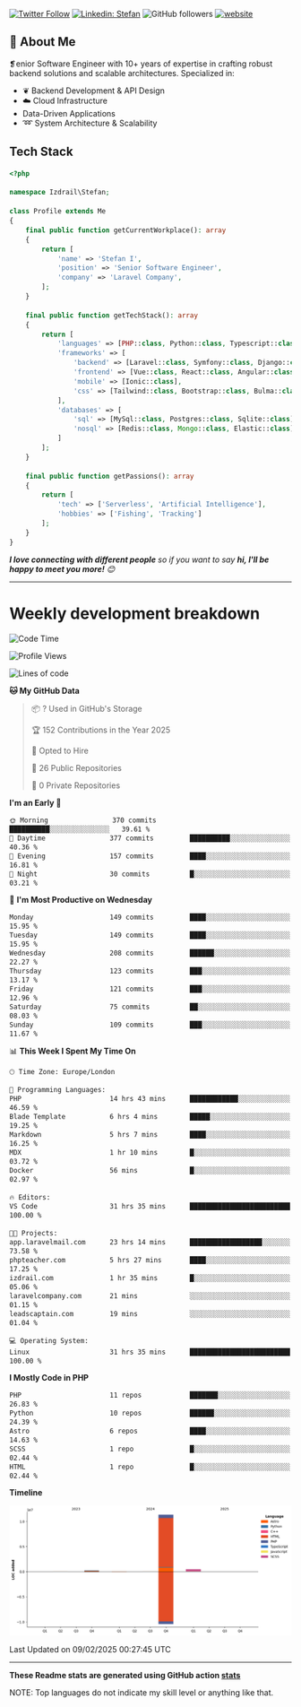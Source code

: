 [![Twitter Follow](https://img.shields.io/twitter/follow/thephpteacher?label=Follow)](https://twitter.com/intent/follow?screen_name=thephpteacher)
[![Linkedin: Stefan](https://img.shields.io/badge/izdrail-blue?style=flat-square&logo=Linkedin&logoColor=white&link=https://www.linkedin.com/in/izdrail/)](https://www.linkedin.com/in/izdrail/)
![GitHub followers](https://img.shields.io/github/followers/izdrail?label=Follow&style=social)
[![website](https://img.shields.io/badge/Website-46a2f1.svg?&style=flat-square&logo=Google-Chrome&logoColor=white&link=https://izdrail.com/)](https://izdrail.com/)

## 🚀 About Me
❡enior Software Engineer with 10+ years of expertise in crafting robust backend solutions and scalable architectures. 
Specialized in:

- ❦ Backend Development & API Design
- ☁️ Cloud Infrastructure
-  Data-Driven Applications
- ➿ System Architecture & Scalability

## Tech Stack

```php
<?php

namespace Izdrail\Stefan;

class Profile extends Me
{
    final public function getCurrentWorkplace(): array
    {
        return [
            'name' => 'Stefan I',
            'position' => 'Senior Software Engineer',
            'company' => 'Laravel Company',
        ];
    }
    
    final public function getTechStack(): array
    {
        return [
            'languages' => [PHP::class, Python::class, Typescript::class],
            'frameworks' => [
                'backend' => [Laravel::class, Symfony::class, Django::class, FastApi::class],
                'frontend' => [Vue::class, React::class, Angular::class],
                'mobile' => [Ionic::class],
                'css' => [Tailwind::class, Bootstrap::class, Bulma::class]
            ],
            'databases' => [
                'sql' => [MySql::class, Postgres::class, Sqlite::class],
                'nosql' => [Redis::class, Mongo::class, Elastic::class]
            ]
        ];
    }

    final public function getPassions(): array
    {
        return [
            'tech' => ['Serverless', 'Artificial Intelligence'],
            'hobbies' => ['Fishing', 'Tracking']
        ];
    }
}
```
 <em><b>I love connecting with different people</b> so if you want to say <b>hi, I'll be happy to meet you more!</b> 😊</em>


---
# Weekly development breakdown
<!--START_SECTION:waka-->
![Code Time](http://img.shields.io/badge/Code%20Time-1%2C010%20hrs%2021%20mins-blue)

![Profile Views](http://img.shields.io/badge/Profile%20Views-1-blue)

![Lines of code](https://img.shields.io/badge/From%20Hello%20World%20I%27ve%20Written-12.1%20million%20lines%20of%20code-blue)

**🐱 My GitHub Data** 

> 📦 ? Used in GitHub's Storage 
 > 
> 🏆 152 Contributions in the Year 2025
 > 
> 💼 Opted to Hire
 > 
> 📜 26 Public Repositories 
 > 
> 🔑 0 Private Repositories 
 > 
**I'm an Early 🐤** 

```text
🌞 Morning                370 commits         ██████████░░░░░░░░░░░░░░░   39.61 % 
🌆 Daytime                377 commits         ██████████░░░░░░░░░░░░░░░   40.36 % 
🌃 Evening                157 commits         ████░░░░░░░░░░░░░░░░░░░░░   16.81 % 
🌙 Night                  30 commits          █░░░░░░░░░░░░░░░░░░░░░░░░   03.21 % 
```
📅 **I'm Most Productive on Wednesday** 

```text
Monday                   149 commits         ████░░░░░░░░░░░░░░░░░░░░░   15.95 % 
Tuesday                  149 commits         ████░░░░░░░░░░░░░░░░░░░░░   15.95 % 
Wednesday                208 commits         ██████░░░░░░░░░░░░░░░░░░░   22.27 % 
Thursday                 123 commits         ███░░░░░░░░░░░░░░░░░░░░░░   13.17 % 
Friday                   121 commits         ███░░░░░░░░░░░░░░░░░░░░░░   12.96 % 
Saturday                 75 commits          ██░░░░░░░░░░░░░░░░░░░░░░░   08.03 % 
Sunday                   109 commits         ███░░░░░░░░░░░░░░░░░░░░░░   11.67 % 
```


📊 **This Week I Spent My Time On** 

```text
🕑︎ Time Zone: Europe/London

💬 Programming Languages: 
PHP                      14 hrs 43 mins      ████████████░░░░░░░░░░░░░   46.59 % 
Blade Template           6 hrs 4 mins        █████░░░░░░░░░░░░░░░░░░░░   19.25 % 
Markdown                 5 hrs 7 mins        ████░░░░░░░░░░░░░░░░░░░░░   16.25 % 
MDX                      1 hr 10 mins        █░░░░░░░░░░░░░░░░░░░░░░░░   03.72 % 
Docker                   56 mins             █░░░░░░░░░░░░░░░░░░░░░░░░   02.97 % 

🔥 Editors: 
VS Code                  31 hrs 35 mins      █████████████████████████   100.00 % 

🐱‍💻 Projects: 
app.laravelmail.com      23 hrs 14 mins      ██████████████████░░░░░░░   73.58 % 
phpteacher.com           5 hrs 27 mins       ████░░░░░░░░░░░░░░░░░░░░░   17.25 % 
izdrail.com              1 hr 35 mins        █░░░░░░░░░░░░░░░░░░░░░░░░   05.06 % 
laravelcompany.com       21 mins             ░░░░░░░░░░░░░░░░░░░░░░░░░   01.15 % 
leadscaptain.com         19 mins             ░░░░░░░░░░░░░░░░░░░░░░░░░   01.04 % 

💻 Operating System: 
Linux                    31 hrs 35 mins      █████████████████████████   100.00 % 
```

**I Mostly Code in PHP** 

```text
PHP                      11 repos            ███████░░░░░░░░░░░░░░░░░░   26.83 % 
Python                   10 repos            ██████░░░░░░░░░░░░░░░░░░░   24.39 % 
Astro                    6 repos             ████░░░░░░░░░░░░░░░░░░░░░   14.63 % 
SCSS                     1 repo              █░░░░░░░░░░░░░░░░░░░░░░░░   02.44 % 
HTML                     1 repo              █░░░░░░░░░░░░░░░░░░░░░░░░   02.44 % 
```



**Timeline**

![Lines of Code chart](https://raw.githubusercontent.com/izdrail/izdrail/master/assets/bar_graph.png)


 Last Updated on 09/02/2025 00:27:45 UTC
<!--END_SECTION:waka-->

---


**These Readme stats are generated using GitHub action [stats](https://github.com/izdrail/stats)**

NOTE: Top languages do not indicate my skill level or anything like that. 
